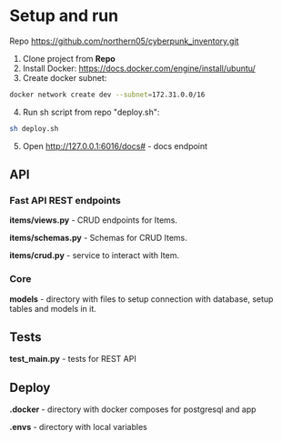 # Setup and run
Repo https://github.com/northern05/cyberpunk_inventory.git

1. Clone project from **Repo**
2. Install Docker: https://docs.docker.com/engine/install/ubuntu/
3. Create docker subnet: 
```bash
docker network create dev --subnet=172.31.0.0/16
```
4. Run sh script from repo "deploy.sh": 
```bash
sh deploy.sh
```
5. Open http://127.0.0.1:6016/docs# - docs endpoint


## API

### Fast API REST endpoints

**items/views.py** - CRUD endpoints for Items.

**items/schemas.py** - Schemas for CRUD Items.

**items/crud.py** - service to interact with Item. 

### Core

**models** - directory with files to setup connection with database, setup tables and models in it.

## Tests

**test_main.py** - tests for REST API

## Deploy

**.docker** - directory with docker composes for postgresql and app

**.envs** - directory with local variables